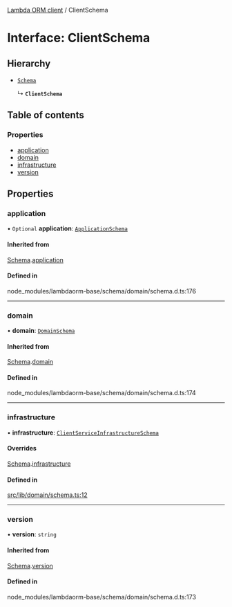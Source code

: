 [Lambda ORM client](../README.md) / ClientSchema

# Interface: ClientSchema

## Hierarchy

- [`Schema`](Schema.md)

  ↳ **`ClientSchema`**

## Table of contents

### Properties

- [application](ClientSchema.md#application)
- [domain](ClientSchema.md#domain)
- [infrastructure](ClientSchema.md#infrastructure)
- [version](ClientSchema.md#version)

## Properties

### application

• `Optional` **application**: [`ApplicationSchema`](ApplicationSchema.md)

#### Inherited from

[Schema](Schema.md).[application](Schema.md#application)

#### Defined in

node_modules/lambdaorm-base/schema/domain/schema.d.ts:176

___

### domain

• **domain**: [`DomainSchema`](DomainSchema.md)

#### Inherited from

[Schema](Schema.md).[domain](Schema.md#domain)

#### Defined in

node_modules/lambdaorm-base/schema/domain/schema.d.ts:174

___

### infrastructure

• **infrastructure**: [`ClientServiceInfrastructureSchema`](ClientServiceInfrastructureSchema.md)

#### Overrides

[Schema](Schema.md).[infrastructure](Schema.md#infrastructure)

#### Defined in

[src/lib/domain/schema.ts:12](https://github.com/lambda-orm/lambdaorm-client-node/blob/78b3d27/src/lib/domain/schema.ts#L12)

___

### version

• **version**: `string`

#### Inherited from

[Schema](Schema.md).[version](Schema.md#version)

#### Defined in

node_modules/lambdaorm-base/schema/domain/schema.d.ts:173
